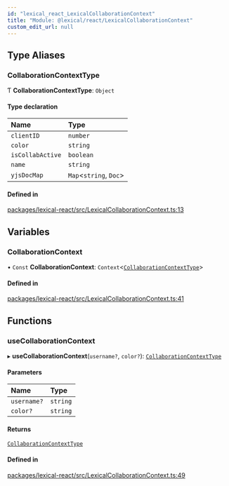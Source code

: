 ```yaml
---
id: "lexical_react_LexicalCollaborationContext"
title: "Module: @lexical/react/LexicalCollaborationContext"
custom_edit_url: null
---
```


## Type Aliases

### CollaborationContextType

Ƭ **CollaborationContextType**: `Object`

#### Type declaration

| Name | Type |
| :------ | :------ |
| `clientID` | `number` |
| `color` | `string` |
| `isCollabActive` | `boolean` |
| `name` | `string` |
| `yjsDocMap` | `Map`\<`string`, `Doc`\> |

#### Defined in

[packages/lexical-react/src/LexicalCollaborationContext.ts:13](https://github.com/facebook/lexical/tree/main/packages/lexical-react/src/LexicalCollaborationContext.ts#L13)

## Variables

### CollaborationContext

• `Const` **CollaborationContext**: `Context`\<[`CollaborationContextType`](lexical_react_LexicalCollaborationContext.md#collaborationcontexttype)\>

#### Defined in

[packages/lexical-react/src/LexicalCollaborationContext.ts:41](https://github.com/facebook/lexical/tree/main/packages/lexical-react/src/LexicalCollaborationContext.ts#L41)

## Functions

### useCollaborationContext

▸ **useCollaborationContext**(`username?`, `color?`): [`CollaborationContextType`](lexical_react_LexicalCollaborationContext.md#collaborationcontexttype)

#### Parameters

| Name | Type |
| :------ | :------ |
| `username?` | `string` |
| `color?` | `string` |

#### Returns

[`CollaborationContextType`](lexical_react_LexicalCollaborationContext.md#collaborationcontexttype)

#### Defined in

[packages/lexical-react/src/LexicalCollaborationContext.ts:49](https://github.com/facebook/lexical/tree/main/packages/lexical-react/src/LexicalCollaborationContext.ts#L49)

